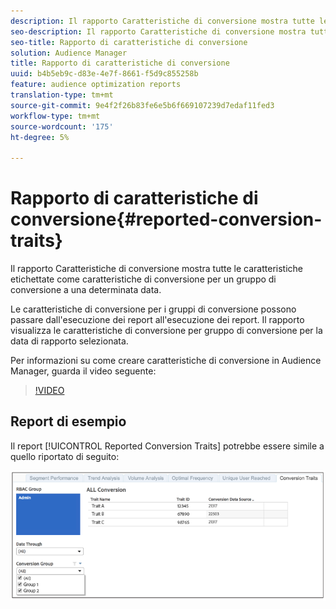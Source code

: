 ```yaml
---
description: Il rapporto Caratteristiche di conversione mostra tutte le caratteristiche etichettate come caratteristiche di conversione per un gruppo di conversione a una determinata data. Le caratteristiche di conversione per i gruppi di conversione possono passare dall'esecuzione dei report all'esecuzione dei report. Il rapporto visualizza le caratteristiche di conversione per gruppo di conversione per la data di rapporto selezionata.
seo-description: Il rapporto Caratteristiche di conversione mostra tutte le caratteristiche etichettate come caratteristiche di conversione per un gruppo di conversione a una determinata data. Le caratteristiche di conversione per i gruppi di conversione possono passare dall'esecuzione dei report all'esecuzione dei report. Il rapporto visualizza le caratteristiche di conversione per gruppo di conversione per la data di rapporto selezionata.
seo-title: Rapporto di caratteristiche di conversione
solution: Audience Manager
title: Rapporto di caratteristiche di conversione
uuid: b4b5eb9c-d83e-4e7f-8661-f5d9c855258b
feature: audience optimization reports
translation-type: tm+mt
source-git-commit: 9e4f2f26b83fe6e5b6f669107239d7edaf11fed3
workflow-type: tm+mt
source-wordcount: '175'
ht-degree: 5%

---
```



# Rapporto di caratteristiche di conversione{#reported-conversion-traits}

Il rapporto Caratteristiche di conversione mostra tutte le caratteristiche etichettate come caratteristiche di conversione per un gruppo di conversione a una determinata data.

Le caratteristiche di conversione per i gruppi di conversione possono passare dall&#39;esecuzione dei report all&#39;esecuzione dei report. Il rapporto visualizza le caratteristiche di conversione per gruppo di conversione per la data di rapporto selezionata.

Per informazioni su come creare caratteristiche di conversione in  Audience Manager, guarda il video seguente:

>[!VIDEO](https://video.tv.adobe.com/v/23431/)

## Report di esempio

Il report [!UICONTROL Reported Conversion Traits] potrebbe essere simile a quello riportato di seguito:

![](assets/reported-conversion-traits.png)
